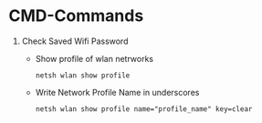 # CMD-Commands

1. Check Saved Wifi Password
    - Show profile of wlan netrworks
        ```linux
        netsh wlan show profile
        ```

    - Write Network Profile Name in underscores
        ```linux
        netsh wlan show profile name="profile_name" key=clear
        ``` 
